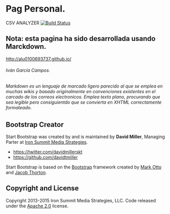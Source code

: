 # Pag Personal. #
CSV ANALYZER    [![Build Status](https://travis-ci.org/alu0100693737/alu0100693737.github.io.svg)](https://travis-ci.org/alu0100693737/alu0100693737.github.io)

Nota: esta pagina ha sido desarrollada usando Marckdown.
--------------------------------------------------------

http://alu0100693737.github.io/

###### Iván García Campos.
 
###### Markdown es un lenguaje de marcado ligero parecido al que se emplea en muchas wikis y basado originalmente en convenciones existentes en el carcado de los correos electronicos. Emplea texto plano, procurando que sea legible pero consiguientdo que se convierta en XHTML correctamente formateado.
## Bootstrap Creator

Start Bootstrap was created by and is maintained by **David Miller**, Managing Parter at [Iron Summit Media Strategies](http://www.ironsummitmedia.com/).

* https://twitter.com/davidmillerskt
* https://github.com/davidtmiller

Start Bootstrap is based on the [Bootstrap](http://getbootstrap.com/) framework created by [Mark Otto](https://twitter.com/mdo) and [Jacob Thorton](https://twitter.com/fat).

## Copyright and License

Copyright 2013-2015 Iron Summit Media Strategies, LLC. Code released under the [Apache 2.0](https://github.com/IronSummitMedia/startbootstrap-freelancer/blob/gh-pages/LICENSE) license.